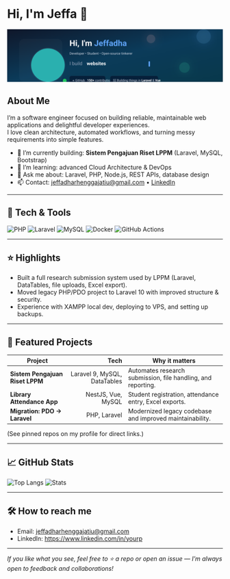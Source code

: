 # Hi, I'm Jeffa 👋

![Banner](profile-animated.svg)

## About Me
I’m a software engineer focused on building reliable, maintainable web applications and delightful developer experiences.  
I love clean architecture, automated workflows, and turning messy requirements into simple features.

- 🔭 I’m currently building: **Sistem Pengajuan Riset LPPM** (Laravel, MySQL, Bootstrap)
- 🌱 I’m learning: advanced Cloud Architecture & DevOps
- 💬 Ask me about: Laravel, PHP, Node.js, REST APIs, database design
- 📫 Contact: [jeffadharhenggajatiu@gmail.com](mailto:jeffadharhenggajatiu@gmail.com) • [LinkedIn](https://www.linkedin.com/in/yourprofile)

---

## 🔧 Tech & Tools
![PHP](https://img.shields.io/badge/PHP-8.1-blue?logo=php&logoColor=white)
![Laravel](https://img.shields.io/badge/Laravel-10-ff2d20?logo=laravel&logoColor=white)
![MySQL](https://img.shields.io/badge/MySQL-8-blue?logo=mysql&logoColor=white)
![Docker](https://img.shields.io/badge/Docker-Container-2496ED?logo=docker&logoColor=white)
![GitHub Actions](https://img.shields.io/badge/GitHub_Actions-Automation-2088FF?logo=githubactions)

---

## ⭐ Highlights
- Built a full research submission system used by LPPM (Laravel, DataTables, file uploads, Excel export).
- Moved legacy PHP/PDO project to Laravel 10 with improved structure & security.
- Experience with XAMPP local dev, deploying to VPS, and setting up backups.

---

## 🔭 Featured Projects
| Project | Tech | Why it matters |
|---|---:|---|
| **Sistem Pengajuan Riset LPPM** | Laravel 9, MySQL, DataTables | Automates research submission, file handling, and reporting. |
| **Library Attendance App** | NestJS, Vue, MySQL | Student registration, attendance entry, Excel exports. |
| **Migration: PDO → Laravel** | PHP, Laravel | Modernized legacy codebase and improved maintainability. |

(See pinned repos on my profile for direct links.)

---

## 📈 GitHub Stats
![Top Langs](https://github-readme-stats.vercel.app/api/top-langs/?username=YOUR_USERNAME&layout=compact)
![Stats](https://github-readme-stats.vercel.app/api?username=YOUR_USERNAME&show_icons=true)

---

## 🛠️ How to reach me
- Email: jeffadharhenggajatiu@gmail.com
- LinkedIn: https://www.linkedin.com/in/yourp

---

_If you like what you see, feel free to ⭐ a repo or open an issue — I’m always open to feedback and collaborations!_

